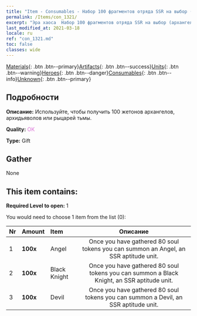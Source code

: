 ```yaml
---
title: "Item - Consumables - Набор 100 фрагментов отряда SSR на выбор (архангелы, архидьяволы или черные рыцари)"
permalink: /Items/con_1321/
excerpt: "Эра хаоса  Набор 100 фрагментов отряда SSR на выбор (архангелы, архидьяволы или черные рыцари)"
last_modified_at: 2021-03-18
locale: ru
ref: "con_1321.md"
toc: false
classes: wide
---
```

 [Materials](/ru/Items/){: .btn .btn--primary}[Artifacts](/ru/Items/Artifacts/){: .btn .btn--success}[Units](/ru/Items/Units/){: .btn .btn--warning}[Heroes](/ru/Items/Heroes/){: .btn .btn--danger}[Consumables](/ru/Items/Consumables/){: .btn .btn--info}[Unknown](/ru/Items/Unknown/){: .btn .btn--primary}

## Подробности
 **Описание:** Используйте, чтобы получить 100 жетонов архангелов, архидьяволов или рыцарей тьмы.

 **Quality:** <span style="color: #DA70D6">OK</span>

 **Type:** Gift

## Gather

  None

## This item contains:

 **Required Level to open:** 1

 You would need to choose 1 item from the list (0):

  | Nr | Amount |     Item    | Описание |
  |:---|:-------|:------------|:-----------:|
  | 1 |  **100x** | Angel | Once you have gathered 80 soul tokens you can summon an Angel, an SSR aptitude unit.  | 
  | 2 |  **100x** | Black Knight | Once you have gathered 80 soul tokens you can summon a Black Knight, an SSR aptitude unit.  | 
  | 3 |  **100x** | Devil | Once you have gathered 80 soul tokens you can summon a Devil, an SSR aptitude unit.  | 
